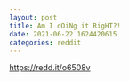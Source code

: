 ```yaml
--- 
layout: post 
title: Am I dOiNg it RigHT?! 
date: 2021-06-22 1624420615 
categories: reddit 
--- 
```

https://redd.it/o6508v
